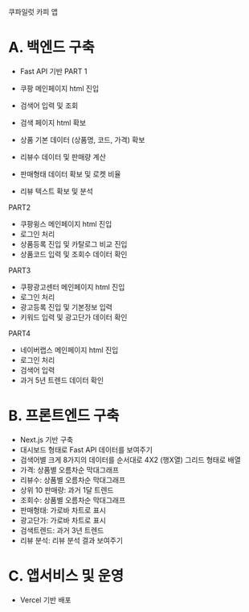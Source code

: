 쿠파일럿 카피 앱

# A. 백엔드 구축
- Fast API 기반
PART 1

- 쿠팡 메인페이지 html 진입
- 검색어 입력 및 조회
- 검색 페이지 html 확보
- 상품 기본 데이터 (상품명, 코드, 가격) 확보
- 리뷰수 데이터 및 판매량 계산
- 판매형태 데이터 확보 및 로켓 비율
- 리뷰 텍스트 확보 및 분석

PART2

- 쿠팡윙스 메인페이지 html 진입
- 로그인 처리
- 상품등록 진입 및 카탈로그 비교 진입
- 상품코드 입력 및 조회수 데이터 확인

PART3

- 쿠팡광고센터 메인페이지 html 진입
- 로그인 처리
- 광고등록 진입 및 기본정보 입력
- 키워드 입력 및 광고단가 데이터 확인

PART4

- 네이버랩스 메인페이지 html 진입
- 로그인 처리
- 검색어 입력
- 과거 5년 트렌드 데이터 확인

# B. 프론트엔드 구축
- Next.js 기반 구축
- 대시보드 형태로 Fast API 데이터를 보여주기
- 검색어별 크게 8가지의 데이터를 순서대로 4X2 (행X열) 그리드 형태로 배열
- 가격: 상품별 오름차순 막대그래프
- 리뷰수: 상품별 오름차순 막대그래프
- 상위 10 판매량: 과거 1달 트렌드 
- 조회수: 상품별 오름차순 막대그래프
- 판매형태: 가로바 차트로 표시
- 광고단가: 가로바 차트로 표시
- 검색트렌드: 과거 3년 트렌드
- 리뷰 분석: 리뷰 분석 결과 보여주기


# C. 앱서비스 및 운영
- Vercel 기반 배포